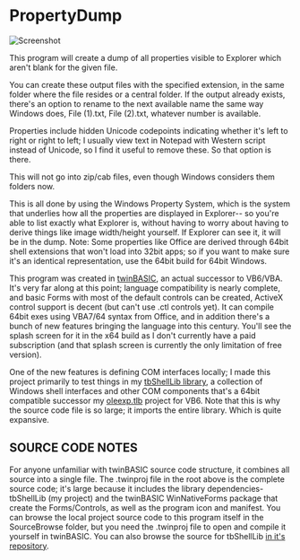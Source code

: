 # PropertyDump
![Screenshot](https://i.imgur.com/jYWgtYA.jpg)

This program will create a dump of all properties visible to Explorer which aren't blank for the given file.

You can create these output files with the specified extension, in the same folder where the file resides or a central folder. If the output already exists, there's an option to rename to the next available name the same way Windows does, File (1).txt, File (2).txt, whatever number is available.

Properties include hidden Unicode codepoints indicating whether it's left to right or right to left; I usually view text in Notepad with Western script instead of Unicode, so I find it useful to remove these. So that option is there.

This will not go into zip/cab files, even though Windows considers them folders now.

This is all done by using the Windows Property System, which is the system that underlies how all the properties are displayed in Explorer-- so you're able to list exactly what Explorer is, without having to worry about having to derive things like image width/height yourself. If Explorer can see it, it will be in the dump. Note: Some properties like Office are derived through 64bit shell extensions that won't load into 32bit apps; so if you want to make sure it's an identical representation, use the 64bit build for 64bit Windows.

This program was created in [twinBASIC](https://github.com/twinbasic/twinbasic), an actual successor to VB6/VBA. It's very far along at this point; language compatibility is nearly complete, and basic Forms with most of the default controls can be created, ActiveX control support is decent (but can't use .ctl controls yet). It can compile 64bit exes using VBA7/64 syntax from Office, and in addition there's a bunch of new features bringing the language into this century. You'll see the splash screen for it in the x64 build as I don't currently have a paid subscription (and that splash screen is currently the only limitation of free version). 

One of the new features is defining COM interfaces locally; I made this project primarily to test things in my [tbShellLib library](https://github.com/fafalone/tbShellLib), a collection of Windows shell interfaces and other COM components that's a 64bit compatible successor my [oleexp.tlb](https://www.vbforums.com/showthread.php?786079-VB6-Modern-Shell-Interface-Type-Library-oleexp-tlb) project for VB6. Note that this is why the source code file is so large; it imports the entire library. Which is quite expansive.


## SOURCE CODE NOTES

For anyone unfamiliar with twinBASIC source code structure, it combines all source into a single file. The .twinproj file in the root above is the complete source code; it's large because it includes the library dependencies- tbShellLib (my project) and the twinBASIC WinNativeForms package that create the Forms/Controls, as well as the program icon and manifest. You can browse the local project source code to this program itself in the SourceBrowse folder, but you need the .twinproj file to open and compile it yourself in twinBASIC. You can also browse the source for tbShellLib [in it's repository](https://github.com/fafalone/tbShellLib).
